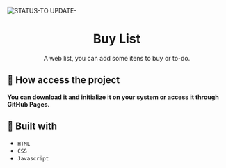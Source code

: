 ![STATUS-TO UPDATE-](https://github.com/cauemondek/traffic-signal/assets/121320616/3f6d8569-1b7a-475b-9396-d3103e6bf079)

<h1 align="center">Buy List</h1>
<p align="center">A web list, you can add some itens to buy or to-do.</p>

## 📁 How access the project

**You can download it and initialize it on your system or access it through GitHub Pages.**

## 🔨 Built with
- ``HTML``
- ``CSS``
- ``Javascript``
